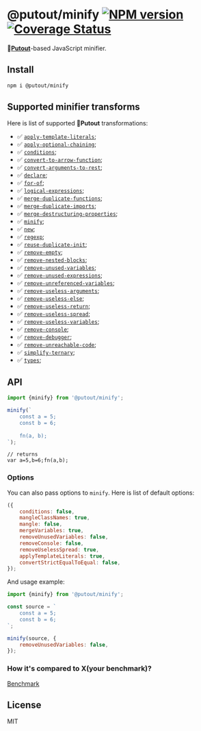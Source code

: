 # @putout/minify [![NPM version][NPMIMGURL]][NPMURL] [![Coverage Status][CoverageIMGURL]][CoverageURL]

[NPMIMGURL]: https://img.shields.io/npm/v/@putout/minify.svg?style=flat&longCache=true
[NPMURL]: https://npmjs.org/package/@putout/minify "npm"
[CoverageURL]: https://coveralls.io/github/putoutjs/minify?branch=master
[CoverageIMGURL]: https://coveralls.io/repos/putoutjs/minify/badge.svg?branch=master&service=github

🐊[**Putout**](https://github.com/coderaiser/putout)-based JavaScript minifier.

## Install

```sh
npm i @putout/minify
```

## Supported minifier transforms

Here is list of supported 🐊**Putout** transformations:

- ✅ [`apply-template-literals`](https://github.com/coderaiser/putout/tree/v29.0.0/packages/plugin-apply-template-literals#readme);
- ✅ [`apply-optional-chaining`](https://github.com/coderaiser/putout/tree/v29.0.0/packages/plugin-apply-optional-chaining#readme);
- ✅ [`conditions`](https://github.com/coderaiser/putout/tree/v29.10.0/packages/plugin-conditions#readme);
- ✅ [`convert-to-arrow-function`](https://github.com/coderaiser/putout/tree/v29.0.0/packages/plugin-convert-to-arrow-functions#readme);
- ✅ [`convert-arguments-to-rest`](https://github.com/coderaiser/putout/tree/v29.10.1/packages/plugin-convert-arguments-to-rest#readme);
- ✅ [`declare`](https://github.com/coderaiser/putout/tree/v29.0.0/packages/plugin-declare#readme);
- ✅ [`for-of`](https://github.com/coderaiser/putout/tree/v34.0.0/packages/plugin-for-of#readme);
- ✅ [`logical-expressions`](https://github.com/coderaiser/putout/tree/v29.0.0/packages/plugin-logical-expressions#readme);
- ✅ [`merge-duplicate-functions`](https://github.com/coderaiser/putout/tree/v29.0.0/packages/plugin-merge-duplicate-functions#readme);
- ✅ [`merge-duplicate-imports`](https://github.com/coderaiser/putout/tree/v29.0.0/packages/plugin-merge-duplicate-imports#readme);
- ✅ [`merge-destructuring-properties`](https://github.com/coderaiser/putout/tree/v29.0.0/packages/plugin-merge-destructuring-properties#readme);
- ✅ [`minify`](https://github.com/coderaiser/putout/tree/v29.0.0/packages/plugin-minify#readme);
- ✅ [`new`](https://github.com/coderaiser/putout/tree/v29.0.0/packages/plugin-new#readme);
- ✅ [`regexp`](https://github.com/coderaiser/putout/tree/v29.0.0/packages/plugin-regexp#readme);
- ✅ [`reuse-duplicate-init`](https://github.com/coderaiser/putout/tree/v29.0.0/packages/plugin-reuse-duplicate-init#readme);
- ✅ [`remove-empty`](https://github.com/coderaiser/putout/tree/v29.0.0/packages/plugin-remove-empty#readme);
- ✅ [`remove-nested-blocks`](https://github.com/coderaiser/putout/tree/v29.0.0/packages/plugin-remove-nested-blocks#readme);
- ✅ [`remove-unused-variables`](https://github.com/coderaiser/putout/tree/v29.0.0/packages/plugin-remove-unused-variables#readme);
- ✅ [`remove-unused-expressions`](https://github.com/coderaiser/putout/tree/v29.0.0/packages/plugin-remove-unused-expressions#readme);
- ✅ [`remove-unreferenced-variables`](https://github.com/coderaiser/putout/tree/v29.0.0/packages/plugin-remove-unreferenced-variables#readme);
- ✅ [`remove-useless-arguments`](https://github.com/coderaiser/putout/tree/master/packages/plugin-remove-useless-arguments#readme);
- ✅ [`remove-useless-else`](https://github.com/coderaiser/putout/tree/master/packages/plugin-remove-useless-else#readme);
- ✅ [`remove-useless-return`](https://github.com/coderaiser/putout/tree/v29.0.0/packages/plugin-remove-useless-return#readme);
- ✅ [`remove-useless-spread`](https://github.com/coderaiser/putout/tree/v29.0.0/packages/plugin-remove-useless-spread/#readme);
- ✅ [`remove-useless-variables`](https://github.com/coderaiser/putout/tree/v29.0.0/packages/plugin-remove-useless-variables#readme);
- ✅ [`remove-console`](https://github.com/coderaiser/putout/tree/v29.0.0/packages/plugin-remove-console#readme);
- ✅ [`remove-debugger`](https://github.com/coderaiser/putout/tree/v29.0.0/packages/plugin-remove-debugger#readme);
- ✅ [`remove-unreachable-code`](https://github.com/coderaiser/putout/tree/v29.0.0/packages/plugin-remove-unreachable-code#readme);
- ✅ [`simplify-ternary`](https://github.com/coderaiser/putout/tree/v34.0.0/packages/plugin-simplify-ternary#readme);
- ✅ [`types`](https://github.com/coderaiser/putout/tree/v29.7.1/packages/plugin-types#readme);

## API

```js
import {minify} from '@putout/minify';

minify(`
    const a = 5;
    const b = 6;
    
    fn(a, b);
`);
```

```
// returns
var a=5,b=6;fn(a,b);
```

### Options

You can also pass options to `minify`. Here is list of default options:

```js
({
    conditions: false,
    mangleClassNames: true,
    mangle: false,
    mergeVariables: true,
    removeUnusedVariables: false,
    removeConsole: false,
    removeUselessSpread: true,
    applyTemplateLiterals: true,
    convertStrictEqualToEqual: false,
});
```

And usage example:

```js
import {minify} from '@putout/minify';

const source = `
    const a = 5;
    const b = 6;
`;

minify(source, {
    removeUnusedVariables: false,
});
```

### How it's compared to X(your benchmark)?

[Benchmark](https://github.com/putoutjs/minify/tree/master/benchmark)

## License

MIT
